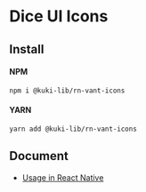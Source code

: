 # Dice UI Icons

## Install

#### NPM

```shell
npm i @kuki-lib/rn-vant-icons
```

#### YARN

```shell
yarn add @kuki-lib/rn-vant-icons
```

## Document

- [Usage in React Native](https://bijinfeng.github.io/dice/docs/components/icon)
